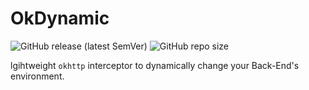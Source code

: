 # OkDynamic

![GitHub release (latest SemVer)](https://img.shields.io/github/v/release/jimlyas/okdynamic?sort=semver)
![GitHub repo size](https://img.shields.io/github/repo-size/jimlyas/okdynamic)

lgihtweight `okhttp` interceptor to dynamically change your Back-End's environment.
